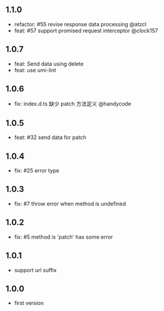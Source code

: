 ## 1.1.0
* refactor: #55 revise response data processing @atzcl
* feat: #57 support promised request interceptor @clock157

## 1.0.7 
* feat: Send data using delete
* feat: use umi-lint

## 1.0.6 
* fix: index.d.ts 缺少 patch 方法定义 @handycode

## 1.0.5
* feat: #32 send data for patch

## 1.0.4
* fix: #25 error type

## 1.0.3
* fix: #7 throw error when method is undefined

## 1.0.2
* fix: #5 method is 'patch' has some error

## 1.0.1
* support url suffix

## 1.0.0

* first version

